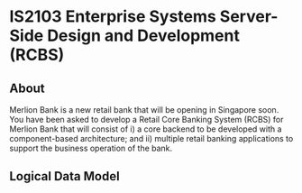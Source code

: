 # IS2103 Enterprise Systems Server-Side Design and Development (RCBS)

## About
Merlion Bank is a new retail bank that will be opening in Singapore soon. You have been asked to develop a Retail Core Banking System (RCBS) for Merlion Bank that will consist of i) a core backend to be developed with a component-based architecture; and 
ii) multiple retail banking applications to support the business operation of the bank.

## Logical Data Model
